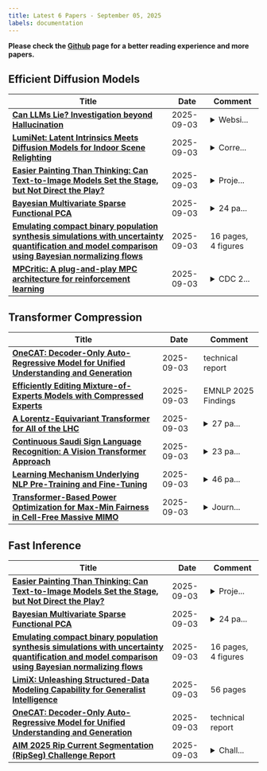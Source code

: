 ```yaml
---
title: Latest 6 Papers - September 05, 2025
labels: documentation
---
```

**Please check the [Github](https://github.com/zezhishao/MTS_Daily_ArXiv) page for a better reading experience and more papers.**

## Efficient Diffusion Models
| **Title** | **Date** | **Comment** |
| --- | --- | --- |
| **[Can LLMs Lie? Investigation beyond Hallucination](http://arxiv.org/abs/2509.03518v1)** | 2025-09-03 | <details><summary>Websi...</summary><p>Website at https://llm-liar.github.io/</p></details> |
| **[LumiNet: Latent Intrinsics Meets Diffusion Models for Indoor Scene Relighting](http://arxiv.org/abs/2412.00177v3)** | 2025-09-03 | <details><summary>Corre...</summary><p>Corrects an evaluation bug in Table 1 due to a data normalization error. Thanks to the Sony PlayStation team for discovering and reporting the issue. The paper's core contributions, qualitative results, and user study are unaffected. We also include a minor update to the method to further improve result quality. Project page: https://luminet-relight.github.io/</p></details> |
| **[Easier Painting Than Thinking: Can Text-to-Image Models Set the Stage, but Not Direct the Play?](http://arxiv.org/abs/2509.03516v1)** | 2025-09-03 | <details><summary>Proje...</summary><p>Project Page: https://t2i-corebench.github.io/</p></details> |
| **[Bayesian Multivariate Sparse Functional PCA](http://arxiv.org/abs/2509.03512v1)** | 2025-09-03 | <details><summary>24 pa...</summary><p>24 pages, 7 figures for main text. Appendix contains supplemental material</p></details> |
| **[Emulating compact binary population synthesis simulations with uncertainty quantification and model comparison using Bayesian normalizing flows](http://arxiv.org/abs/2506.05657v2)** | 2025-09-03 | 16 pages, 4 figures |
| **[MPCritic: A plug-and-play MPC architecture for reinforcement learning](http://arxiv.org/abs/2504.01086v2)** | 2025-09-03 | <details><summary>CDC 2...</summary><p>CDC 2025 final version</p></details> |

## Transformer Compression
| **Title** | **Date** | **Comment** |
| --- | --- | --- |
| **[OneCAT: Decoder-Only Auto-Regressive Model for Unified Understanding and Generation](http://arxiv.org/abs/2509.03498v1)** | 2025-09-03 | technical report |
| **[Efficiently Editing Mixture-of-Experts Models with Compressed Experts](http://arxiv.org/abs/2503.00634v2)** | 2025-09-03 | EMNLP 2025 Findings |
| **[A Lorentz-Equivariant Transformer for All of the LHC](http://arxiv.org/abs/2411.00446v3)** | 2025-09-03 | <details><summary>27 pa...</summary><p>27 pages, 7 figures, 9 tables. v2: added table 5, improved tagging results. v3: added table 7, incorporate feedback</p></details> |
| **[Continuous Saudi Sign Language Recognition: A Vision Transformer Approach](http://arxiv.org/abs/2509.03467v1)** | 2025-09-03 | <details><summary>23 pa...</summary><p>23 pages, 13 figures, 5 tables</p></details> |
| **[Learning Mechanism Underlying NLP Pre-Training and Fine-Tuning](http://arxiv.org/abs/2509.03407v1)** | 2025-09-03 | <details><summary>46 pa...</summary><p>46 pages, 18 figures, 10 tables</p></details> |
| **[Transformer-Based Power Optimization for Max-Min Fairness in Cell-Free Massive MIMO](http://arxiv.org/abs/2503.03561v2)** | 2025-09-03 | <details><summary>Journ...</summary><p>Journal: IEEE Wireless Communications Letters Publication Date: AUGUST 2025</p></details> |

## Fast Inference
| **Title** | **Date** | **Comment** |
| --- | --- | --- |
| **[Easier Painting Than Thinking: Can Text-to-Image Models Set the Stage, but Not Direct the Play?](http://arxiv.org/abs/2509.03516v1)** | 2025-09-03 | <details><summary>Proje...</summary><p>Project Page: https://t2i-corebench.github.io/</p></details> |
| **[Bayesian Multivariate Sparse Functional PCA](http://arxiv.org/abs/2509.03512v1)** | 2025-09-03 | <details><summary>24 pa...</summary><p>24 pages, 7 figures for main text. Appendix contains supplemental material</p></details> |
| **[Emulating compact binary population synthesis simulations with uncertainty quantification and model comparison using Bayesian normalizing flows](http://arxiv.org/abs/2506.05657v2)** | 2025-09-03 | 16 pages, 4 figures |
| **[LimiX: Unleashing Structured-Data Modeling Capability for Generalist Intelligence](http://arxiv.org/abs/2509.03505v1)** | 2025-09-03 | 56 pages |
| **[OneCAT: Decoder-Only Auto-Regressive Model for Unified Understanding and Generation](http://arxiv.org/abs/2509.03498v1)** | 2025-09-03 | technical report |
| **[AIM 2025 Rip Current Segmentation (RipSeg) Challenge Report](http://arxiv.org/abs/2508.13401v2)** | 2025-09-03 | <details><summary>Chall...</summary><p>Challenge report paper from AIM2025 Workshop at ICCVW 2025</p></details> |

